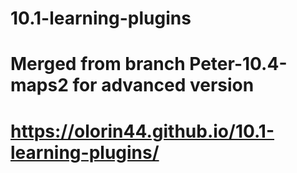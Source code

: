 # 10.1-learning-plugins
#  Merged from branch Peter-10.4-maps2 for advanced version
# https://olorin44.github.io/10.1-learning-plugins/
